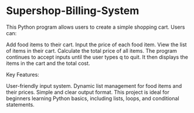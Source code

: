 # Supershop-Billing-System
This Python program allows users to create a simple shopping cart. Users can:

Add food items to their cart.
Input the price of each food item.
View the list of items in their cart.
Calculate the total price of all items.
The program continues to accept inputs until the user types q to quit. It then displays the items in the cart and the total cost.

Key Features:

User-friendly input system.
Dynamic list management for food items and their prices.
Simple and clear output format.
This project is ideal for beginners learning Python basics, including lists, loops, and conditional statements.

